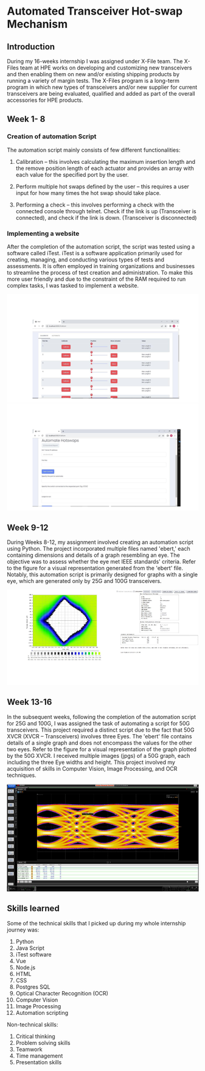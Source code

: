 # Automated Transceiver Hot-swap Mechanism

## Introduction
During my 16-weeks internship I was assigned under X-File team. The X-Files team at HPE works on developing and customizing new transceivers and then enabling them on new and/or existing shipping products by running a variety of margin tests. The X-Files program is a long-term program in which new types of transceivers and/or new supplier for current transceivers are being evaluated, qualified and added as part of the overall accessories for HPE products.

## Week 1- 8 
### Creation of automation Script
The automation script mainly consists of few different functionalities:

1.	Calibration – this involves calculating the maximum insertion length and the remove position length of each actuator and provides an array with each value for the specified port by the user.

2.	Perform multiple hot swaps defined by the user – this requires a user input for how many times the hot swap should take place.

3.	Performing a check – this involves performing a check with the connected console through telnet. Check if the link is up (Transceiver is connected), and check if the link is down. (Transceiver is disconnected)

### Implementing a website
After the completion of the automation script, the script was tested using a software called iTest. iTest is a software application primarily used for creating, managing, and conducting various types of tests and assessments. It is often employed in training organizations and businesses to streamline the process of test creation and administration. To make this more user friendly and due to the constraint of  the RAM required to run complex tasks, I was tasked to implement a website. 

![alt text](https://github.com/sufi4414/HPE-Project/blob/main/website-1.png?raw=true)
![alt text](https://github.com/sufi4414/HPE-Project/blob/main/website-2.png?raw=true)

## Week 9-12
During Weeks 8-12, my assignment involved creating an automation script using Python. The project incorporated multiple files named 'ebert,' each containing dimensions and details of a graph resembling an eye. The objective was to assess whether the eye met IEEE standards' criteria. Refer to the figure for a visual representation generated from the 'ebert' file. Notably, this automation script is primarily designed for graphs with a single eye, which are generated only by 25G and 100G transceivers.

![alt text](https://github.com/sufi4414/HPE-Project/blob/main/image.png?raw=true)

## Week 13-16
In the subsequent weeks, following the completion of the automation script for 25G and 100G, I was assigned the task of automating a script for 50G transceivers. This project required a distinct script due to the fact that 50G XVCR (XVCR – Transceivers) involves three Eyes. The 'ebert' file contains details of a single graph and does not encompass the values for the other two eyes. Refer to the figure for a visual representation of the graph plotted by the 50G XVCR. I received multiple images (jpgs) of a 50G graph, each including the three Eye widths and height. This project involved my acquisition of skills in Computer Vision, Image Processing, and OCR techniques.

![alt text](https://github.com/sufi4414/HPE-Project/blob/main/image-2.png?raw=true)

## Skills learned
Some of the technical skills that I picked up during my whole internship journey was:
1.	Python
2.	Java Script
3.	iTest software
4.	Vue
5.	Node.js
6.	HTML
7.	CSS
8.	Postgres SQL
9.	Optical Character Recognition (OCR)
10.	Computer Vision
11.	Image Processing
12.	Automation scripting

Non-technical skills:
1.	Critical thinking
2.	Problem solving skills
3.	Teamwork
4.	Time management
5.	Presentation skills
